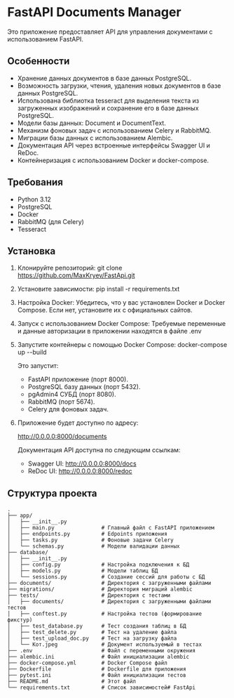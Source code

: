 # FastAPI Documents Manager

Это приложение предоставляет API для управления документами с использованием FastAPI. 

## Особенности
- Хранение данных документов в базе данных PostgreSQL.
- Возможность загрузки, чтения, удаления новых документов в базе данных PostgreSQL.
- Использована библиотка tesseract для выделения текста из загруженных изображений и сохранение его в базе данных PostgreSQL.
- Модели базы данных: Document и DocumentText.
- Механизм фоновых задач с использованием Celery и RabbitMQ.
- Миграции базы данных с использованием Alembic.
- Документация API через встроенные интерфейсы Swagger UI и ReDoc.
- Контейнеризация с использованием Docker и docker-compose.

## Требования
- Python 3.12
- PostgreSQL
- Docker
- RabbitMQ (для Celery)
- Tesseract

## Установка

1. Клонируйте репозиторий:
        git clone https://github.com/MaxKryev/FastApi.git
    

2. Установите зависимости:
        pip install -r requirements.txt


3. Настройка Docker:
    Убедитесь, что у вас установлен Docker и Docker Compose. Если нет, установите их с официальных сайтов.


4. Запуск с использованием Docker Compose:
    Требуемые переменные и данные авторизации в приложении находятся в файле .env


5. Запустите контейнеры с помощью Docker Compose:
        docker-compose up --build
    

    Это запустит:
    - FastAPI приложение (порт 8000).
    - PostgreSQL базу данных (порт 5432).
    - pgAdmin4 СУБД (порт 8080).
    - RabbitMQ (порт 5674).
    - Celery для фоновых задач.

6. Приложение будет доступно по адресу:
    
    http://0.0.0.0:8000/documents

    Документация API доступна по следующим ссылкам:
    - Swagger UI: http://0.0.0.0:8000/docs
    - ReDoc UI: http://0.0.0.0:8000/redoc

## Структура проекта

```plaintext
.
├── app/
│   ├── __init__.py
│   ├── main.py               # Главный файл с FastAPI приложением
│   ├── endpoints.py          # Edpoints приложения
│   ├── tasks.py              # Фоновые задачи Celery
│   └── schemas.py            # Модели валидации данных
├── database/  
│   ├── __init__.py
│   ├── config.py             # Настройка подключения к БД
│   ├── models.py             # Модели таблиц БД
│   └── sessions.py           # Создание сессий для работы с БД
├── documents/                # Директория с загруженными файлами  
├── migrations/               # Директория миграций alembic  
├── tests/                    # Директория с тестами
│   ├── documents/            # Директория с загруженными файлами тестов
│   ├── conftest.py           # Настройка тестов (формирование фикстур)
│   ├── test_database.py      # Тест создания таблиц в БД
│   ├── test_delete.py        # Тест на удаление файла
│   ├── test_upload_doc.py    # Тест на загрузку файла
│   └── Кот.jpeg              # Документ используемый в тестах
├── .env                      # Файл с переменными окружения
├── alembic.ini               # Файл инициализации alembic
├── docker-compose.yml        # Docker Compose файл
├── Dockerfile                # Dockerfile для приложения
├── pytest.ini                # Файл инициализации тестов
├── README.md                 # Этот файл
└── requirements.txt          # Список зависимостей# FastApi
